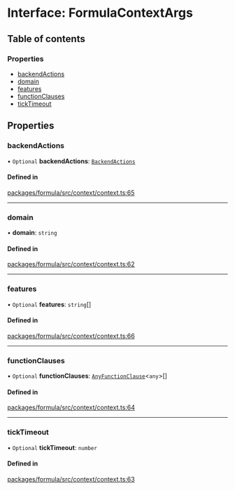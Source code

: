 # Interface: FormulaContextArgs

## Table of contents

### Properties

- [backendActions](FormulaContextArgs.md#backendactions)
- [domain](FormulaContextArgs.md#domain)
- [features](FormulaContextArgs.md#features)
- [functionClauses](FormulaContextArgs.md#functionclauses)
- [tickTimeout](FormulaContextArgs.md#ticktimeout)

## Properties

### <a id="backendactions" name="backendactions"></a> backendActions

• `Optional` **backendActions**: [`BackendActions`](BackendActions.md)

#### Defined in

[packages/formula/src/context/context.ts:65](https://github.com/mashcard/mashcard/blob/main/packages/formula/src/context/context.ts#L65)

___

### <a id="domain" name="domain"></a> domain

• **domain**: `string`

#### Defined in

[packages/formula/src/context/context.ts:62](https://github.com/mashcard/mashcard/blob/main/packages/formula/src/context/context.ts#L62)

___

### <a id="features" name="features"></a> features

• `Optional` **features**: `string`[]

#### Defined in

[packages/formula/src/context/context.ts:66](https://github.com/mashcard/mashcard/blob/main/packages/formula/src/context/context.ts#L66)

___

### <a id="functionclauses" name="functionclauses"></a> functionClauses

• `Optional` **functionClauses**: [`AnyFunctionClause`](AnyFunctionClause.md)<`any`\>[]

#### Defined in

[packages/formula/src/context/context.ts:64](https://github.com/mashcard/mashcard/blob/main/packages/formula/src/context/context.ts#L64)

___

### <a id="ticktimeout" name="ticktimeout"></a> tickTimeout

• `Optional` **tickTimeout**: `number`

#### Defined in

[packages/formula/src/context/context.ts:63](https://github.com/mashcard/mashcard/blob/main/packages/formula/src/context/context.ts#L63)
